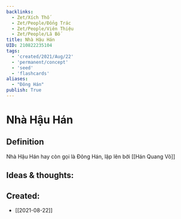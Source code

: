 ```yaml
---
backlinks:
  - Zet/Xích Thố
  - Zet/People/Đổng Trác
  - Zet/People/Viên Thiệu
  - Zet/People/Lã Bố
title: Nhà Hậu Hán
UID: 210822235104
tags:
  - 'created/2021/Aug/22'
  - 'permanent/concept'
  - 'seed'
  - 'flashcards'
aliases:
  - "Đông Hán"
publish: True
---
```

# Nhà Hậu Hán

## Definition
Nhà Hậu Hán hay còn gọi là Đông Hán, lập lên bởi [[Hán Quang Võ]]

## Ideas & thoughts:

## Created:
- [[2021-08-22]]
